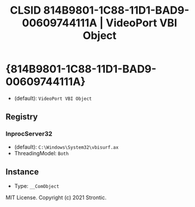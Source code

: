 ﻿---
title: "CLSID 814B9801-1C88-11D1-BAD9-00609744111A | VideoPort VBI Object"
excerpt: What is COM-Object CLSID 814B9801-1C88-11D1-BAD9-00609744111A?
---

# {814B9801-1C88-11D1-BAD9-00609744111A}

* (default): `VideoPort VBI Object`

## Registry


### InprocServer32

* (default): `C:\Windows\System32\vbisurf.ax`
* ThreadingModel: `Both`

## Instance

* Type: `__ComObject`

MIT License. Copyright (c) 2021 Strontic.


